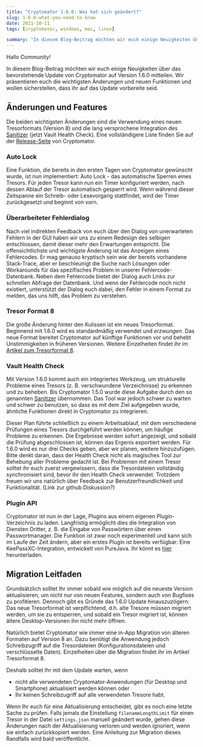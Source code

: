 ```yaml
---
title: "Cryptomator 1.6.0: Was hat sich geändert?"
slug: 1-6-0-what-you-need-to-know 
date: 2021-10-11
tags: [cryptomator, windows, mac, linux]

summary: "In diesem Blog-Beitrag möchten wir euch einige Neuigkeiten über das bevorstehende Update von Cryptomator auf Version 1.6.0 mitteilen."
---
```


Hallo Community!

In diesem Blog-Beitrag möchten wir euch einige Neuigkeiten über das bevorstehende Update von Cryptomator auf Version 1.6.0 mitteilen.
Wir präsentieren euch die wichtigsten Änderungen und neuen Funktionen und wollen sicherstellen, dass ihr auf das Update vorbereite seid.

## Änderungen und Features
Die beiden wichtigsten Änderungen sind die Verwendung eines neuen Tresorformats (Version 8) und die lang versprochene Integration des [Sanitizer](https://community.cryptomator.org/t/sanitizer-how-to-use/43) (jetzt Vault Health Check).
Eine vollständigere Liste finden Sie auf der [Release-Seite](https://github.com/cryptomator/cryptomator/releases/tag/1.6.0-rc2) von Cryptomator.

### Auto Lock
Eine Funktion, die bereits in den ersten Tagen von Cryptomator gewünscht wurde, ist nun implementiert: Auto Lock - das automatische Sperren eines Tresors.
Für jeden Tresor kann nun ein Timer konfiguriert werden, nach dessen Ablauf der Tresor automatisch gesperrt wird.
Wenn während dieser Zeitspanne ein Schreib- oder Lesevorgang stattfindet, wird der Timer zurückgesetzt und beginnt von vorn.

### Überarbeiteter Fehlerdialog
Nach viel indirekten Feedback von euch über den Dialog von unerwarteten Fehlern in der GUI haben wir uns zu einem Redesign des selbigen entschlossen, damit dieser mehr den Erwartungen entspricht.
Die offensichtlichste und wichtigste Änderung ist das Anzeigen eines Fehlercodes.
Er mag genauso kryptisch sein wie der bereits vorhandene Stack-Trace, aber er beschleunigt die Suche nach Lösungen oder Workarounds für das spezifisches Problem in unserer Fehlercode-Datenbank.
Neben dem Fehlercode bietet der Dialog auch Links zur schnellen Abfrage der Datenbank.
Und wenn der Fehlercode noch nicht existiert, unterstützt der Dialog euch dabei, den Fehler in einem Format zu melden, das uns hilft, das Problem zu verstehen.

### Tresor Format 8
Die große Änderung hinter den Kulissen ist ein neues Tresorformat.
Beginnend mit 1.6.0 wird es standardmäßig verwendet und _erzwungen_.
Das neue Format bereitet Cryptomator auf künftige Funktionen vor und behebt Unstimmigkeiten in früheren Versionen.
Weitere Einzelheiten findet ihr im [Artikel zum Tresorformat 8](https://cryptomator.org/blog/2021/10/11/vault-format-8/).

### Vault Health Check
Mit Version 1.6.0 kommt auch ein integriertes Werkzeug, um strukturelle Probleme eines Tresors (z. B. verschwundene Verzeichnisse) zu erkennen und zu beheben.
Bis Cryptomator 1.5.0 wurde diese Aufgabe durch den so genannten [Sanitizer](https://github.com/cryptomator/sanitizer) übernommen.
Das Tool war jedoch schwer zu warten und schwer zu benutzen, so dass es mit dem Ziel aufgegeben wurde, ähnliche Funktionen direkt in Cryptomator zu integrieren.

Dieser Plan führte schließlich zu einem Arbeitsablauf, mit dem verschiedene Prüfungen eines Tresors durchgeführt werden können, um häufige Probleme zu erkennen.
Die Ergebnisse werden sofort angezeigt, und sobald die Prüfung abgeschlossen ist, können das Ergenis exportiert werden.
Für 1.6.0 wird es nur drei Checks geben, aber wir planen, weitere hinzuzufügen.
Bitte denkt daran, dass der Health Check nicht als magisches Tool zur Behebung aller Probleme gedacht ist.
Bei Problemen mit einem Tresor solltet ihr euch zuerst vergewissern, dass die Tresordateien vollständig synchronisiert sind, bevor ihr den Health Check verwendet.
Trotzdem freuen wir uns natürlich über Feedback zur Benutzerfreundlichkeit und Funktionalität. (Link zur github Diskussion?)

### Plugin API
Cryptomator ist nun in der Lage, Plugins aus einem eigenen Plugin-Verzeichnis zu laden.
Langfristig ermöglicht dies die Integration von Diensten Dritter, z. B. die Eingabe von Passwörtern über einen Passwortmanager.
Die Funktion ist zwar noch experimentell und kann sich im Laufe der Zeit ändern, aber ein erstes Plugin ist bereits verfügbar: Eine KeePassXC-Integration, entwickelt von PureJava.
Ihr könnt es [hier](https://plugin.purejava.org) herunterladen.

## Migration Leitfaden
Grundsätzlich solltet Ihr immer sobald wie möglich auf die neueste Version aktualisieren, um nicht nur von neuen Features, sondern auch von Bugfixes zu profitieren.
Dennoch gibt es Gründe das 1.6.0 Update hinauszuzögern: Das neue Tresorformat ist verplfichtend, d.h. alte Tresore müssen migriert werden, um sie zu entsperren, und sobald ein Tresor migriert ist, können ältere Desktop-Versionen ihn nicht mehr öffnen. 

Natürlich bietet Cryptomator wie immer eine in-App Migration von älteren Formaten auf Version 8 an.
Dazu benötigt die Anwendung jedoch Schreibzugriff auf die Tresordateien (Konfigurationsdateien und verschlüsselte Daten).
Einzelheiten über die Migration findet ihr im Artikel Tresorformat 8.

Deshalb solltet Ihr mit dem Update warten, wenn
* nicht alle verwendeten Cryptomator-Anwendungen (für Desktop und Smartphone) aktualisiert werden können oder
* Ihr keinen Schreibzugriff auf alle verwendeten Tresore habt.

Wenn Ihr euch für eine Aktualisierung entscheidet, gibt es noch eine letzte Sache zu prüfen.
Falls jemals die Einstellung `filenameLengthLimit` für einen Tresor in der Datei `settings.json` manuell geändert wurde, gehen diese Änderungen nach der Aktualisierung verloren und werden ignoriert, wenn sie einfach zurückkopiert werden.
Eine Anleitung zur Migration dieses Randfalls wird bald veröffentlicht.